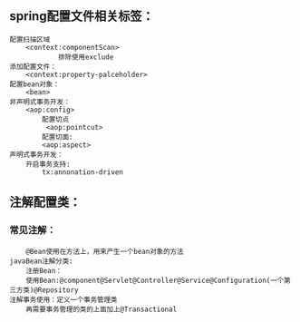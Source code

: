 ## spring配置文件相关标签：
    配置扫描区域
        <context:componentScan>
                排除使用exclude
    添加配置文件：
        <context:property-palceholder>
    配置bean对象：
        <bean>
    非声明式事务开发：
        <aop:config>
            配置切点
             <aop:pointcut>
            配置切面:
            <aop:aspect>
    声明式事务开发：
        开启事务支持:
            tx:annonation-driven
## 注解配置类：
### 常见注解：
        @Bean使用在方法上，用来产生一个bean对象的方法
    javaBean注解分类:
        注册Bean：
        使用Bean:@component@Servlet@Controller@Service@Configuration(一个第三方类)@Repository
    注解事务使用：定义一个事务管理类
        再需要事务管理的类的上面加上@Transactional
            
    
